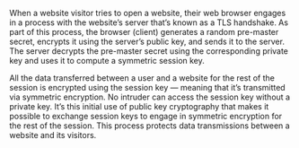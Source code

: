 
When a website visitor tries to open a website, their web browser engages in a process with the website’s server that’s known as a TLS handshake. As part of this process, the browser (client) generates a random pre-master secret, encrypts it using the server’s public key, and sends it to the server. The server decrypts the pre-master secret using the corresponding private key and uses it to compute a symmetric session key.

All the data transferred between a user and a website for the rest of the session is encrypted using the session key — meaning that it’s transmitted via symmetric encryption. No intruder can access the session key without a private key. It’s this initial use of public key cryptography that makes it possible to exchange session keys to engage in symmetric encryption for the rest of the session. This process protects data transmissions between a website and its visitors.




